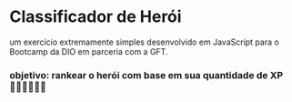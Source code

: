 # Classificador de Herói

um exercício extremamente simples desenvolvido em JavaScript para o Bootcamp da DIO em parceria com a GFT.

### objetivo: rankear o herói com base em sua quantidade de XP 🦸🏻‍♀️🦸🏻‍♀️
